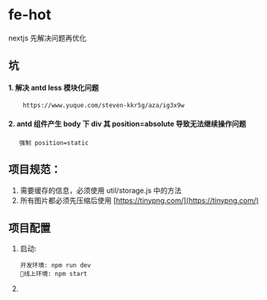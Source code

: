 # fe-hot

nextjs 先解决问题再优化

## 坑

#### 1. 解决 antd less 模块化问题

        https://www.yuque.com/steven-kkr5g/aza/ig3x9w

#### 2. antd 组件产生 body 下 div 其 position=absolute 导致无法继续操作问题

       强制 position=static

## 项目规范：

1. 需要缓存的信息，必须使用 util/storage.js 中的方法
2. 所有图片都必须先压缩后使用 [https://tinypng.com/](https://tinypng.com/)

## 项目配置

1.  启动:

        开发环境: npm run dev
        线上环境: npm start

2.
